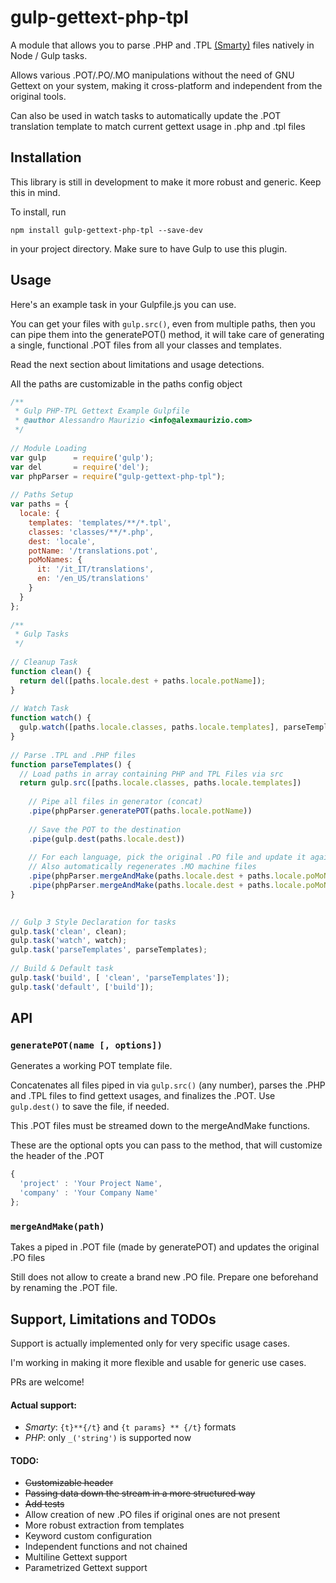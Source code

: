 # gulp-gettext-php-tpl

A module that allows you to parse .PHP and .TPL [(Smarty)](https://github.com/smarty-php/smarty) files natively in Node / Gulp tasks.

Allows various .POT/.PO/.MO manipulations without the need of GNU Gettext on your system, making it cross-platform and independent from the original tools. 

Can also be used in watch tasks to automatically update the .POT translation template to match current gettext usage in .php and .tpl files

## Installation
This library is still in development to make it more robust and generic. Keep this in mind.

To install, run
```
npm install gulp-gettext-php-tpl --save-dev 
```
in your project directory. Make sure to have Gulp to use this plugin.

## Usage
Here's an example task in your Gulpfile.js you can use.

You can get your files with `gulp.src()`, even from multiple paths, then you can pipe them into the generatePOT() method, it will take care of generating a single, functional .POT files from all your classes and templates. 

Read the next section about limitations and usage detections.

All the paths are customizable in the paths config object

```javascript
/**
 * Gulp PHP-TPL Gettext Example Gulpfile
 * @author Alessandro Maurizio <info@alexmaurizio.com>
 */
 
// Module Loading
var gulp      = require('gulp');
var del       = require('del');
var phpParser = require("gulp-gettext-php-tpl");
 
// Paths Setup
var paths = {
  locale: {
    templates: 'templates/**/*.tpl',
    classes: 'classes/**/*.php',
    dest: 'locale',
    potName: '/translations.pot',
    poMoNames: {
      it: '/it_IT/translations',
      en: '/en_US/translations'
    }
  }
};
 
/**
 * Gulp Tasks
 */
 
// Cleanup Task
function clean() {
  return del([paths.locale.dest + paths.locale.potName]);
}
 
// Watch Task
function watch() {
  gulp.watch([paths.locale.classes, paths.locale.templates], parseTemplates);
}
 
// Parse .TPL and .PHP files
function parseTemplates() {
  // Load paths in array containing PHP and TPL Files via src
  return gulp.src([paths.locale.classes, paths.locale.templates])
    
    // Pipe all files in generator (concat)
    .pipe(phpParser.generatePOT(paths.locale.potName))
    
    // Save the POT to the destination
    .pipe(gulp.dest(paths.locale.dest))
    
    // For each language, pick the original .PO file and update it against the POT
    // Also automatically regenerates .MO machine files
    .pipe(phpParser.mergeAndMake(paths.locale.dest + paths.locale.poMoNames.it))
    .pipe(phpParser.mergeAndMake(paths.locale.dest + paths.locale.poMoNames.en));
}

 
// Gulp 3 Style Declaration for tasks
gulp.task('clean', clean);
gulp.task('watch', watch);
gulp.task('parseTemplates', parseTemplates);
 
// Build & Default task
gulp.task('build', [ 'clean', 'parseTemplates']);
gulp.task('default', ['build']); 
```

## API

### `generatePOT(name [, options])`

Generates a working POT template file.

Concatenates all files piped in via `gulp.src()` (any number), parses the .PHP and .TPL files to find gettext usages, and finalizes the .POT. Use `gulp.dest()` to save the file, if needed. 

This .POT files must be streamed down to the mergeAndMake functions.

These are the optional opts you can pass to the method, that will customize the header of the .POT
```javascript
{
  'project' : 'Your Project Name',
  'company' : 'Your Company Name'
};
```

### `mergeAndMake(path)`

Takes a piped in .POT file (made by generatePOT) and updates the original .PO files

Still does not allow to create a brand new .PO file. Prepare one beforehand by renaming the .POT file.



## Support, Limitations and TODOs
Support is actually implemented only for very specific usage cases.

I'm working in making it more flexible and usable for generic use cases.

PRs are welcome!

#### Actual support:
- *Smarty*: `{t}**{/t}` and `{t params} ** {/t}` formats
- *PHP*: only `_('string')` is supported now

#### TODO:
- ~~Customizable header~~
- ~~Passing data down the stream in a more structured way~~
- ~~Add tests~~
- Allow creation of new .PO files if original ones are not present
- More robust extraction from templates
- Keyword custom configuration
- Independent functions and not chained
- Multiline Gettext support
- Parametrized Gettext support